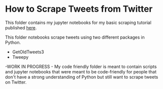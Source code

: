 # How to Scrape Tweets from Twitter
This folder contains my jupyter notebooks for my basic scraping tutorial published [here](https://towardsdatascience.com/how-to-scrape-tweets-from-twitter-59287e20f0f1 "written article").

This folder notebooks scrape tweets using two different packages in Python.
* GetOldTweets3
* Tweepy

-WORK IN PROGRESS - My code friendly folder is meant to contain scripts and jupyter notebooks that were meant to be code-friendly for people that don't have a strong understanding of Python but still want to scrape tweets on Twitter.

